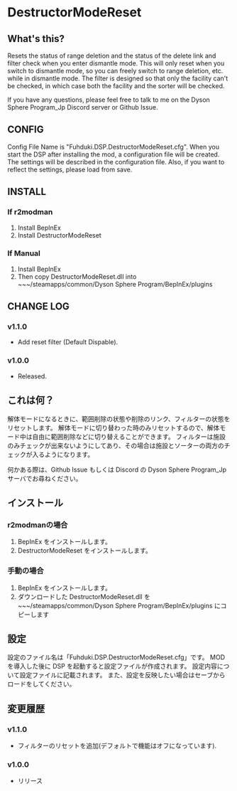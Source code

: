# DestructorModeReset

## What's this?

Resets the status of range deletion and the status of the delete link and filter check when you enter dismantle mode.
This will only reset when you switch to dismantle mode, so you can freely switch to range deletion, etc. while in dismantle mode.
The filter is designed so that only the facility can't be checked, in which case both the facility and the sorter will be checked.

If you have any questions, please feel free to talk to me on the Dyson Sphere Program_Jp Discord server or Github Issue.

## CONFIG

Config File Name is "Fuhduki.DSP.DestructorModeReset.cfg".
When you start the DSP after installing the mod, a configuration file will be created.
The settings will be described in the configuration file.
Also, if you want to reflect the settings, please load from save.

## INSTALL

### If r2modman
1. Install BepInEx
2. Install DestructorModeReset

### If Manual
1. Install BepInEx
2. Then copy DestructorModeReset.dll into ~~~/steamapps/common/Dyson Sphere Program/BepInEx/plugins

## CHANGE LOG

### v1.1.0

 - Add reset filter (Default Dispable).

### v1.0.0

 - Released.

## これは何？

解体モードになるときに、範囲削除の状態や削除のリンク、フィルターの状態をリセットします。
解体モードに切り替わった時のみリセットするので、解体モード中は自由に範囲削除などに切り替えることができます。
フィルターは施設のみチェックが出来ないようにしてあり、その場合は施設とソーターの両方のチェックが入るようになります。

何かある際は、Github Issue もしくは Discord の Dyson Sphere Program_Jp サーバでお尋ねください。

## インストール

### r2modmanの場合
1. BepInEx をインストールします。
2. DestructorModeReset をインストールします。

### 手動の場合
1. BepInEx をインストールします。
2. ダウンロードした DestructorModeReset.dll を ~~~/steamapps/common/Dyson Sphere Program/BepInEx/plugins にコピーします

## 設定

設定のファイル名は「Fuhduki.DSP.DestructorModeReset.cfg」です。
MOD を導入した後に DSP を起動すると設定ファイルが作成されます。
設定内容について設定ファイルに記載されます。
また、設定を反映したい場合はセーブからロードをしてください。


## 変更履歴

### v1.1.0

 - フィルターのリセットを追加(デフォルトで機能はオフになっています).

### v1.0.0

 - リリース
